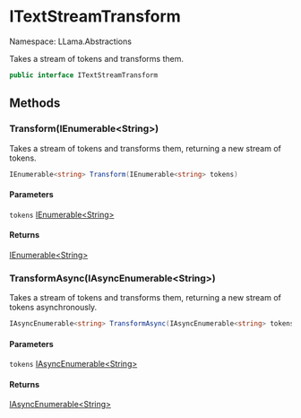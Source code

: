 # ITextStreamTransform

Namespace: LLama.Abstractions

Takes a stream of tokens and transforms them.

```csharp
public interface ITextStreamTransform
```

## Methods

### **Transform(IEnumerable&lt;String&gt;)**

Takes a stream of tokens and transforms them, returning a new stream of tokens.

```csharp
IEnumerable<string> Transform(IEnumerable<string> tokens)
```

#### Parameters

`tokens` [IEnumerable&lt;String&gt;](https://docs.microsoft.com/en-us/dotnet/api/system.collections.generic.ienumerable-1)<br>

#### Returns

[IEnumerable&lt;String&gt;](https://docs.microsoft.com/en-us/dotnet/api/system.collections.generic.ienumerable-1)<br>

### **TransformAsync(IAsyncEnumerable&lt;String&gt;)**

Takes a stream of tokens and transforms them, returning a new stream of tokens asynchronously.

```csharp
IAsyncEnumerable<string> TransformAsync(IAsyncEnumerable<string> tokens)
```

#### Parameters

`tokens` [IAsyncEnumerable&lt;String&gt;](https://docs.microsoft.com/en-us/dotnet/api/system.collections.generic.iasyncenumerable-1)<br>

#### Returns

[IAsyncEnumerable&lt;String&gt;](https://docs.microsoft.com/en-us/dotnet/api/system.collections.generic.iasyncenumerable-1)<br>
